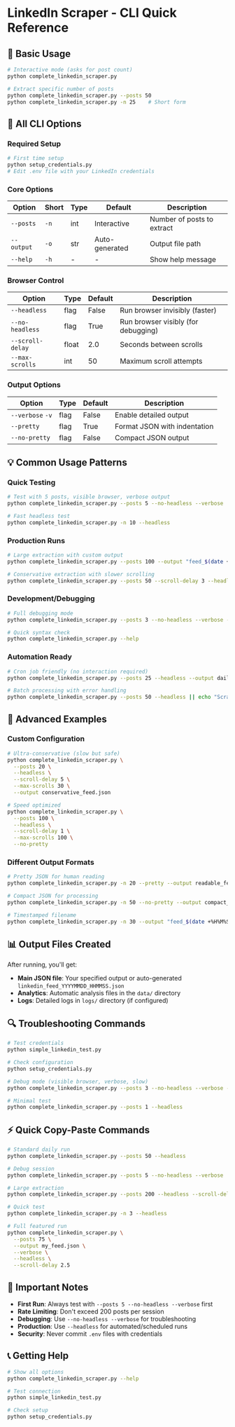 # LinkedIn Scraper - CLI Quick Reference

## 🚀 Basic Usage

```bash
# Interactive mode (asks for post count)
python complete_linkedin_scraper.py

# Extract specific number of posts
python complete_linkedin_scraper.py --posts 50
python complete_linkedin_scraper.py -n 25    # Short form
```

## 📖 All CLI Options

### Required Setup
```bash
# First time setup
python setup_credentials.py
# Edit .env file with your LinkedIn credentials
```

### Core Options
| Option | Short | Type | Default | Description |
|--------|-------|------|---------|-------------|
| `--posts` | `-n` | int | Interactive | Number of posts to extract |
| `--output` | `-o` | str | Auto-generated | Output file path |
| `--help` | `-h` | - | - | Show help message |

### Browser Control
| Option | Type | Default | Description |
|--------|------|---------|-------------|
| `--headless` | flag | False | Run browser invisibly (faster) |
| `--no-headless` | flag | True | Run browser visibly (for debugging) |
| `--scroll-delay` | float | 2.0 | Seconds between scrolls |
| `--max-scrolls` | int | 50 | Maximum scroll attempts |

### Output Options
| Option | Type | Default | Description |
|--------|------|---------|-------------|
| `--verbose` `-v` | flag | False | Enable detailed output |
| `--pretty` | flag | True | Format JSON with indentation |
| `--no-pretty` | flag | False | Compact JSON output |

## 💡 Common Usage Patterns

### Quick Testing
```bash
# Test with 5 posts, visible browser, verbose output
python complete_linkedin_scraper.py --posts 5 --no-headless --verbose

# Fast headless test
python complete_linkedin_scraper.py -n 10 --headless
```

### Production Runs
```bash
# Large extraction with custom output
python complete_linkedin_scraper.py --posts 100 --output "feed_$(date +%Y%m%d).json" --headless

# Conservative extraction with slower scrolling
python complete_linkedin_scraper.py --posts 50 --scroll-delay 3 --headless
```

### Development/Debugging
```bash
# Full debugging mode
python complete_linkedin_scraper.py --posts 3 --no-headless --verbose --scroll-delay 5

# Quick syntax check
python complete_linkedin_scraper.py --help
```

### Automation Ready
```bash
# Cron job friendly (no interaction required)
python complete_linkedin_scraper.py --posts 25 --headless --output daily_feed.json

# Batch processing with error handling
python complete_linkedin_scraper.py --posts 50 --headless || echo "Scraping failed"
```

## 🔧 Advanced Examples

### Custom Configuration
```bash
# Ultra-conservative (slow but safe)
python complete_linkedin_scraper.py \
  --posts 20 \
  --headless \
  --scroll-delay 5 \
  --max-scrolls 30 \
  --output conservative_feed.json

# Speed optimized
python complete_linkedin_scraper.py \
  --posts 100 \
  --headless \
  --scroll-delay 1 \
  --max-scrolls 100 \
  --no-pretty
```

### Different Output Formats
```bash
# Pretty JSON for human reading
python complete_linkedin_scraper.py -n 20 --pretty --output readable_feed.json

# Compact JSON for processing
python complete_linkedin_scraper.py -n 50 --no-pretty --output compact_feed.json

# Timestamped filename
python complete_linkedin_scraper.py -n 30 --output "feed_$(date +%H%M%S).json"
```

## 📊 Output Files Created

After running, you'll get:
- **Main JSON file**: Your specified output or auto-generated `linkedin_feed_YYYYMMDD_HHMMSS.json`
- **Analytics**: Automatic analysis files in the `data/` directory
- **Logs**: Detailed logs in `logs/` directory (if configured)

## 🔍 Troubleshooting Commands

```bash
# Test credentials
python simple_linkedin_test.py

# Check configuration
python setup_credentials.py

# Debug mode (visible browser, verbose, slow)
python complete_linkedin_scraper.py --posts 3 --no-headless --verbose --scroll-delay 5

# Minimal test
python complete_linkedin_scraper.py --posts 1 --headless
```

## ⚡ Quick Copy-Paste Commands

```bash
# Standard daily run
python complete_linkedin_scraper.py --posts 50 --headless

# Debug session
python complete_linkedin_scraper.py --posts 5 --no-headless --verbose

# Large extraction
python complete_linkedin_scraper.py --posts 200 --headless --scroll-delay 3

# Quick test
python complete_linkedin_scraper.py -n 3 --headless

# Full featured run
python complete_linkedin_scraper.py \
  --posts 75 \
  --output my_feed.json \
  --verbose \
  --headless \
  --scroll-delay 2.5
```

## 🚨 Important Notes

- **First Run**: Always test with `--posts 5 --no-headless --verbose` first
- **Rate Limiting**: Don't exceed 200 posts per session
- **Debugging**: Use `--no-headless --verbose` for troubleshooting
- **Production**: Use `--headless` for automated/scheduled runs
- **Security**: Never commit `.env` files with credentials

## 📞 Getting Help

```bash
# Show all options
python complete_linkedin_scraper.py --help

# Test connection
python simple_linkedin_test.py

# Check setup
python setup_credentials.py
``` 